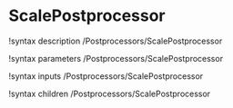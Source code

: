 <!-- MOOSE Documentation Stub: Remove this when content is added. -->

# ScalePostprocessor

!syntax description /Postprocessors/ScalePostprocessor

!syntax parameters /Postprocessors/ScalePostprocessor

!syntax inputs /Postprocessors/ScalePostprocessor

!syntax children /Postprocessors/ScalePostprocessor
